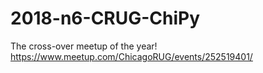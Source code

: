 # 2018-n6-CRUG-ChiPy
The cross-over meetup of the year! https://www.meetup.com/ChicagoRUG/events/252519401/
